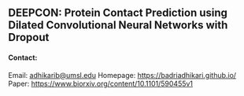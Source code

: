 ## DEEPCON: Protein Contact Prediction using Dilated Convolutional Neural Networks with Dropout  


#### Contact:
Email: adhikarib@umsl.edu
Homepage: https://badriadhikari.github.io/
Paper: https://www.biorxiv.org/content/10.1101/590455v1

